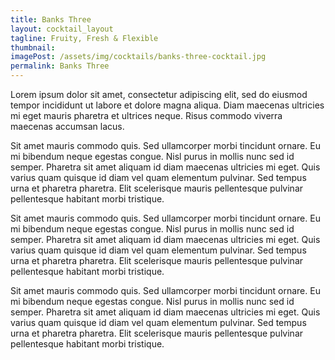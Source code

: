 ```yaml
---
title: Banks Three
layout: cocktail_layout
tagline: Fruity, Fresh & Flexible
thumbnail:
imagePost: /assets/img/cocktails/banks-three-cocktail.jpg
permalink: Banks Three
---
```


Lorem ipsum dolor sit amet, consectetur adipiscing elit, sed do eiusmod tempor incididunt ut labore et dolore magna aliqua. Diam maecenas ultricies mi eget mauris pharetra et ultrices neque. Risus commodo viverra maecenas accumsan lacus.

Sit amet mauris commodo quis. Sed ullamcorper morbi tincidunt ornare. Eu mi bibendum neque egestas congue. Nisl purus in mollis nunc sed id semper. Pharetra sit amet aliquam id diam maecenas ultricies mi eget. Quis varius quam quisque id diam vel quam elementum pulvinar. Sed tempus urna et pharetra pharetra. Elit scelerisque mauris pellentesque pulvinar pellentesque habitant morbi tristique.

Sit amet mauris commodo quis. Sed ullamcorper morbi tincidunt ornare. Eu mi bibendum neque egestas congue. Nisl purus in mollis nunc sed id semper. Pharetra sit amet aliquam id diam maecenas ultricies mi eget. Quis varius quam quisque id diam vel quam elementum pulvinar. Sed tempus urna et pharetra pharetra. Elit scelerisque mauris pellentesque pulvinar pellentesque habitant morbi tristique.

Sit amet mauris commodo quis. Sed ullamcorper morbi tincidunt ornare. Eu mi bibendum neque egestas congue. Nisl purus in mollis nunc sed id semper. Pharetra sit amet aliquam id diam maecenas ultricies mi eget. Quis varius quam quisque id diam vel quam elementum pulvinar. Sed tempus urna et pharetra pharetra. Elit scelerisque mauris pellentesque pulvinar pellentesque habitant morbi tristique.

